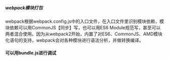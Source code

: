 ##### webpack模块打包

webpack根据webpack.config.js中的入口文件，在入口文件里识别模块依赖，模块依赖可以用CommonJS【同步】写，也可以用ES6 Module规范写，甚至可以两者混合使用。因为从webpack2开始，内置了对ES6、CommonJS、AMD模块化语句的支持，webpack会对各种模块进行语法分析，并做转换编译。

#### 可以用bundle.js进行调试
